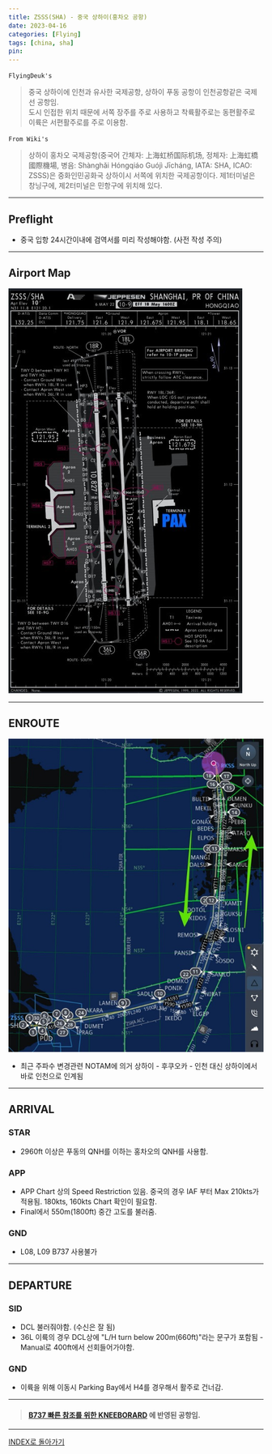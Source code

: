 ```yaml
---
title: ZSSS(SHA) - 중국 상하이(홍차오 공항)
date: 2023-04-16
categories: [Flying]
tags: [china, sha]
pin:
---
```


`FlyingDeuk's`
>중국 상하이에 인천과 유사한 국제공항, 상하이 푸동 공항이 인천공항같은 국제선 공항임.<br>
도시 인접한 위치 때문에 서쪽 장주를 주로 사용하고 착륙활주로는 동편활주로 이륙은 서편활주로를 주로 이용함. 

`From Wiki's`
>상하이 홍차오 국제공항(중국어 간체자: 上海虹桥国际机场, 정체자: 上海虹橋國際機場, 병음: Shànghǎi Hóngqiáo Guójì Jīcháng, IATA: SHA, ICAO: ZSSS)은 중화인민공화국 상하이시 서쪽에 위치한 국제공항이다. 제1터미널은 창닝구에, 제2터미널은 민항구에 위치해 있다.

--------

## Preflight
- 중국 입항 24시간이내에 검역서를 미리 작성해야함. (사전 작성 주의)

---------

## Airport Map
![sha](/img/flying/airport/sha_ap.jpg)

------------

## ENROUTE
![pvg](/img/flying/airport/gmpsha.jpg)

- 최근 주파수 변경관련 NOTAM에 의거 상하이 - 후쿠오카 - 인천 대신 상하이에서 바로 인천으로 인계됨

--------

## ARRIVAL
### STAR
- 2960ft 이상은 푸동의 QNH를 이하는 홍차오의 QNH를 사용함. 

### APP
- APP Chart 상의 Speed Restriction 있음. 중국의 경우 IAF 부터 Max 210kts가 적용됨. 180kts, 160kts Chart 확인이 필요함. 
- Final에서 550m(1800ft) 중간 고도를 불러줌. 

### GND
- L08, L09 B737 사용불가

-------

## DEPARTURE
### SID
- DCL 불러줘야함. (수신은 잘 됨)
- 36L 이륙의 경우 DCL상에 "L/H turn below 200m(660ft)"라는 문구가 포함됨 - Manual로 400ft에서 선회들어가야함. 


### GND
- 이륙을 위해 이동시 Parking Bay에서 H4를 경우해서 활주로 건너감. 

----

> #### [B737 빠른 참조를 위한 KNEEBORARD](/posts/B737-kneeboard/) 에 반영된 공항임. 

-------


[INDEX로 돌아가기](/posts/KoreaJapanChina/)
